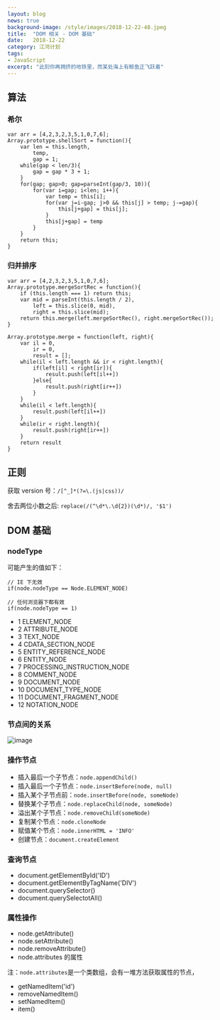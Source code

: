 ```yaml
---
layout: blog
news: true
background-image: /style/images/2018-12-22-48.jpeg
title:  "DOM 相关 - DOM 基础"
date:   2018-12-22
category: 江河计划
tags:
- JavaScript
excerpt: "此刻你再拥挤的地铁里，而某处海上有鲸鱼正飞跃着"
---
```


## 算法
### 希尔

    var arr = [4,2,3,2,3,5,1,0,7,6];
    Array.prototype.shellSort = function(){
        var len = this.length,
            temp,
            gap = 1;
        while(gap < len/3){
            gap = gap * 3 + 1;
        }
        for(gap; gap>0; gap=parseInt(gap/3, 10)){
            for(var i=gap; i<len; i++){
                var temp = this[i];
                for(var j=i-gap; j>0 && this[j] > temp; j-=gap){
                    this[j+gap] = this[j];
                }
                this[j+gap] = temp
            }
        }
        return this;
    }
    
### 归并排序

    var arr = [4,2,3,2,3,5,1,0,7,6];
    Array.prototype.mergeSortRec = function(){
        if (this.length === 1) return this;
        var mid = parseInt(this.length / 2),
            left = this.slice(0, mid),
            right = this.slice(mid);
        return this.merge(left.mergeSortRec(), right.mergeSortRec());
    }
    
    Array.prototype.merge = function(left, right){
        var il = 0,
            ir = 0,
            result = [];
        while(il < left.length && ir < right.length){
            if(left[il] < right[ir]){
                result.push(left[il++])
            }else{
                result.push(right[ir++])
            }
        }
        while(il < left.length){
            result.push(left[il++])
        }
        while(ir < right.length){
            result.push(right[ir++])
        }
        return result
    }
    
## 正则

获取 version 号：`/[^_]*(?=\.(js|css))/`

舍去两位小数之后: `replace(/(^\d*\.\d{2})(\d*)/, '$1')`

## DOM 基础

### nodeType 

可能产生的值如下：

    // IE 下无效
    if(node.nodeType == Node.ELEMENT_NODE)

    // 任何浏览器下都有效
    if(node.nodeType == 1)

- 1	ELEMENT_NODE
- 2	ATTRIBUTE_NODE
- 3	TEXT_NODE
- 4	CDATA_SECTION_NODE
- 5	ENTITY_REFERENCE_NODE
- 6	ENTITY_NODE
- 7	PROCESSING_INSTRUCTION_NODE
- 8	COMMENT_NODE
- 9	DOCUMENT_NODE
- 10	DOCUMENT_TYPE_NODE
- 11	DOCUMENT_FRAGMENT_NODE
- 12	NOTATION_NODE

### 节点间的关系

![image](http://img0.ph.126.net/kI4w2LKrHIQ-Al5fQZSRZg==/2479231594884663140.jpg)

### 操作节点

- 插入最后一个子节点：`node.appendChild()`
- 插入最后一个子节点：`node.insertBefore(node, null)`
- 插入某个子节点前：`node.insertBefore(node, someNode)`
- 替换某个子节点：`node.replaceChild(node, someNode)`
- 溢出某个子节点：`node.removeChild(someNode)`
- 复制某个节点：`node.cloneNode`
- 赋值某个节点：`node.innerHTML = 'INFO'`
- 创建节点：`document.createElement`

### 查询节点

- document.getElementById('ID')
- document.getElementByTagName('DIV')
- document.querySelector()
- document.querySelectotAll()

### 属性操作

- node.getAttribute()
- node.setAttribute()
- node.removeAttribute()
- node.attributes 的属性

注：`node.attributes`是一个类数组，会有一堆方法获取属性的节点，
- getNamedItem('id')
- removeNamedItem()
- setNamedItem()
- item()